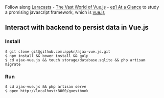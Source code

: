 Follow along [Laracasts](https://laracasts.com) - [The Vast World of Vue.js](https://laracasts.com/series/learning-vuejs) - [ep1 At a Glance](https://laracasts.com/series/learning-vuejs/episodes/1) to study a promising javascript framework, which is [vue.js](http://vuejs.org/)

## Interact with backend to persist data in Vue.js

### Install

```
$ git clone git@github.com:appkr/ajax-vue.js.git
$ npm install && bower install && gulp
$ cd ajax-vue.js && touch storage/database.sqlite && php artisan migrate
```

### Run

```
$ cd ajax-vue.js && php artisan serve
$ open http://localhost:8000/guestbook
```
